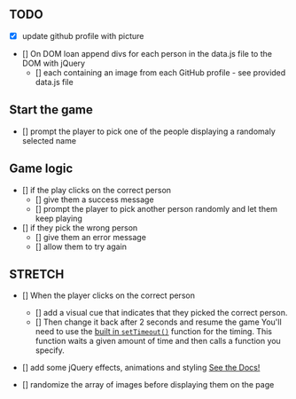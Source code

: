 ## TODO

- [x] update github profile with picture
- [] On DOM loan append divs for each person in the data.js file to the DOM with jQuery
  - [] each containing an image from each GitHub profile - see provided data.js file

## Start the game

- [] prompt the player to pick one of the people displaying a randomaly selected name

## Game logic

- [] if the play clicks on the correct person
  - [] give them a success message
  - [] prompt the player to pick another person randomly and let them keep playing
- [] if they pick the wrong person
  - [] give them an error message
  - [] allow them to try again

## STRETCH

- [] When the player clicks on the correct person

  - [] add a visual cue that indicates that they picked the correct person.
  - [] Then change it back after 2 seconds and resume the game
    You'll need to use the [built in `setTimeout()`](https://developer.mozilla.org/en-US/docs/Web/API/WindowTimers/setTimeout) function for the timing. This function waits a given amount of time and then calls a function you specify.

- [] add some jQuery effects, animations and styling [See the Docs!](https://api.jquery.com/category/effects/)
- [] randomize the array of images before displaying them on the page
